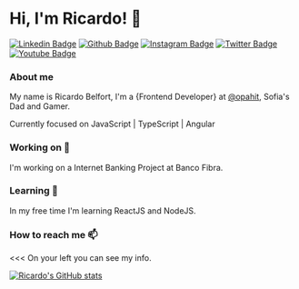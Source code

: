 # Hi, I'm Ricardo! 👋

[![Linkedin Badge](https://img.shields.io/badge/-LinkedIn-blue?style=flat-square&logo=Linkedin&logoColor=white&link=https://www.linkedin.com/in/ricardobelfort/)](https://www.linkedin.com/in/ricardobelfort/)
[![Github Badge](https://img.shields.io/badge/-Github-000?style=flat-square&logo=Github&logoColor=white&link=https://github.com/ricardobelfort)](https://github.com/ricardobelfort)
[![Instagram Badge](https://img.shields.io/badge/-Instagram-dc0272?style=flat-square&logo=Instagram&logoColor=white&link=https://www.instagram.com/ricardobelfort/)](https://www.instagram.com/ricardobelfort/)
[![Twitter Badge](https://img.shields.io/badge/-Twitter-1ca0f1?style=flat-square&labelColor=1ca0f1&logo=twitter&logoColor=white&link=https://twitter.com/ricardobelfort)](https://twitter.com/ricardobelfort)
[![Youtube Badge](https://img.shields.io/badge/-YouTube-ff0000?style=flat-square&labelColor=ff0000&logo=youtube&logoColor=white&link=https://www.youtube.com/c/RicardoBelfort)](https://www.youtube.com/c/RicardoBelfort)

### About me
My name is Ricardo Belfort, I'm a {Frontend Developer} at [@opahit](https://www.opah.com.br/), Sofia's Dad and Gamer.

Currently focused on JavaScript | TypeScript | Angular

### Working on 🔭
I'm working on a Internet Banking Project at Banco Fibra.

### Learning 🌱
In my free time I'm learning ReactJS and NodeJS.

### How to reach me 📫
<<< On your left you can see my info.

[![Ricardo's GitHub stats](https://github-readme-stats.vercel.app/api?username=ricardobelfort&show_icons=true&theme=tokyonight&show_icons=true&count_private=true)](https://github.com/ricardobelfort/github-readme-stats)

<!--
**ricardobelfort/ricardobelfort** is a ✨ _special_ ✨ repository because its `README.md` (this file) appears on your GitHub profile.

Here are some ideas to get you started:

- 🔭 I’m currently working on ...
- 🌱 I’m currently learning ...
- 👯 I’m looking to collaborate on ...
- 🤔 I’m looking for help with ...
- 💬 Ask me about ...
- 📫 How to reach me: ...
- 😄 Pronouns: ...
- ⚡ Fun fact: ...
-->
